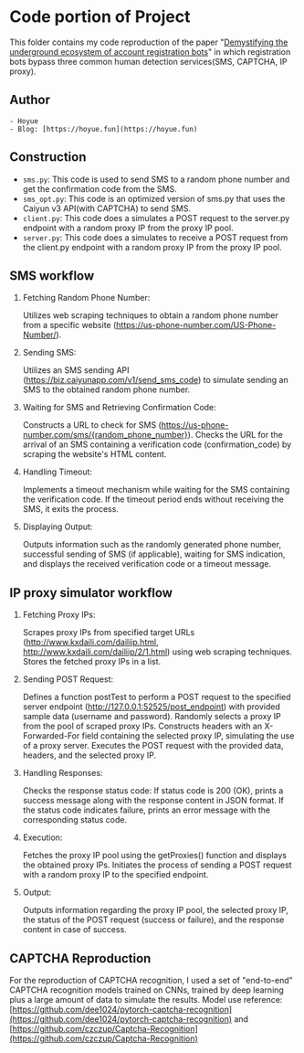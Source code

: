 # Code portion of Project
This folder contains my code reproduction of the paper "[Demystifying the underground ecosystem of account registration bots](https://doi.org/10.1145/3540250.3549090)" in which registration bots bypass three common human detection services(SMS, CAPTCHA, IP proxy).

## Author
    - Hoyue
    - Blog: [https://hoyue.fun](https://hoyue.fun)

## Construction

* `sms.py`: This code is used to send SMS to a random phone number and get the confirmation code from the SMS.
* `sms_opt.py`: This code is an optimized version of sms.py that uses the Caiyun v3 API(with CAPTCHA) to send SMS.
* `client.py`: This code does a simulates a POST request to the server.py endpoint with a random proxy IP from the proxy IP pool.
* `server.py`: This code does a simulates to receive a POST request from the client.py endpoint with a random proxy IP from the proxy IP pool.

## SMS workflow
1. Fetching Random Phone Number:

    Utilizes web scraping techniques to obtain a random phone number from a specific website (https://us-phone-number.com/US-Phone-Number/).

2. Sending SMS:

    Utilizes an SMS sending API (https://biz.caiyunapp.com/v1/send_sms_code) to simulate sending an SMS to the obtained random phone number.

3. Waiting for SMS and Retrieving Confirmation Code:

    Constructs a URL to check for SMS (https://us-phone-number.com/sms/{random_phone_number}).
    Checks the URL for the arrival of an SMS containing a verification code (confirmation_code) by scraping the website's HTML content.

4. Handling Timeout:

    Implements a timeout mechanism while waiting for the SMS containing the verification code. If the timeout period ends without receiving the SMS, it exits the process.

5. Displaying Output:

    Outputs information such as the randomly generated phone number, successful sending of SMS (if applicable), waiting for SMS indication, and displays the received verification code or a timeout message.

## IP proxy simulator workflow
1. Fetching Proxy IPs:

    Scrapes proxy IPs from specified target URLs (http://www.kxdaili.com/dailiip.html, http://www.kxdaili.com/dailiip/2/1.html) using web scraping techniques.
    Stores the fetched proxy IPs in a list.

2. Sending POST Request:

    Defines a function postTest to perform a POST request to the specified server endpoint (http://127.0.0.1:52525/post_endpoint) with provided sample data (username and password).
    Randomly selects a proxy IP from the pool of scraped proxy IPs.
    Constructs headers with an X-Forwarded-For field containing the selected proxy IP, simulating the use of a proxy server.
    Executes the POST request with the provided data, headers, and the selected proxy IP.

3. Handling Responses:

    Checks the response status code:
    If status code is 200 (OK), prints a success message along with the response content in JSON format.
    If the status code indicates failure, prints an error message with the corresponding status code.

4. Execution:

    Fetches the proxy IP pool using the getProxies() function and displays the obtained proxy IPs.
    Initiates the process of sending a POST request with a random proxy IP to the specified endpoint.

5. Output:

    Outputs information regarding the proxy IP pool, the selected proxy IP, the status of the POST request (success or failure), and the response content in case of success.

## CAPTCHA Reproduction
For the reproduction of CAPTCHA recognition, I used a set of "end-to-end" CAPTCHA recognition models trained on CNNs, trained by deep learning plus a large amount of data to simulate the results.
Model use reference: [https://github.com/dee1024/pytorch-captcha-recognition](https://github.com/dee1024/pytorch-captcha-recognition) and [https://github.com/czczup/Captcha-Recognition](https://github.com/czczup/Captcha-Recognition)

